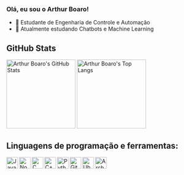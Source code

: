 ### Olá, eu sou o Arthur Boaro!

- 🔭 Estudante de Engenharia de Controle e Automação
- 🌱 Atualmente estudando Chatbots e Machine Learning


## GitHub Stats

  <img height="180em" alt="Arthur Boaro's GitHub Stats" src="https://github-readme-stats.vercel.app/api?username=ArthurNoaro&show_icons=true&hide_border=true" />
  <img height="180em" alt="Arthur Boaro's Top Langs" src="https://github-readme-stats.vercel.app/api/top-langs/?username=ArthurBoaro&show_icons=true&hide_border=true" />


## Linguagens de programação e ferramentas:

<img align="left" alt="JavaScript" width="30px" src="https://img.shields.io/badge/JavaScript-323330?style=for-the-badge&logo=javascript&logoColor=F7DF1E" />
<img align="left" alt="Node.js" width="30px" src="https://img.shields.io/badge/Node.js-43853D?style=for-the-badge&logo=node.js&logoColor=white" />
<img align="left" alt="C" width="30px" src="https://img.shields.io/badge/C-00599C?style=for-the-badge&logo=c&logoColor=white" />
<img align="left" alt="C++" width="30px" src="https://img.shields.io/badge/C%2B%2B-00599C?style=for-the-badge&logo=c%2B%2B&logoColor=white" />
<img align="left" alt="Python" width="30px" src="https://img.shields.io/badge/Python-14354C?style=for-the-badge&logo=python&logoColor=white" />
<img align="left" alt="GitHub" width="30px" src="https://img.shields.io/badge/GitHub-100000?style=for-the-badge&logo=github&logoColor=white" />
<img align="left" alt="Ubuntu" width="30px" src="https://img.shields.io/badge/Ubuntu-E95420?style=for-the-badge&logo=ubuntu&logoColor=white" />
<img align="left" alt="Arch Linux" width="30px" src="https://img.shields.io/badge/Alpine_Linux-0D597F?style=for-the-badge&logo=alpine-linux&logoColor=white" />
